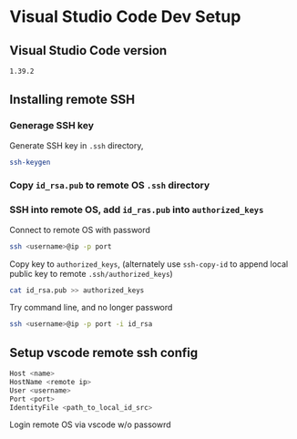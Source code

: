 [_metadata_:author]:    - ""
[_metadata_:date]:      - "10/28/2019"

# Visual Studio Code Dev Setup
## Visual Studio Code version
```bash
1.39.2
```

## Installing remote SSH
### Generage SSH key
Generate SSH key in `.ssh` directory,
```bash
ssh-keygen
```

### Copy `id_rsa.pub` to remote OS `.ssh` directory
### SSH into remote OS, add `id_ras.pub` into `authorized_keys`
Connect to remote OS with password
```bash
ssh <username>@ip -p port
```

Copy key to `authorized_keys`, (alternately use `ssh-copy-id` to append local public key to remote ` .ssh/authorized_keys `)
```bash
cat id_rsa.pub >> authorized_keys
```

Try command line, and no longer password
```bash
ssh <username>@ip -p port -i id_rsa
```

## Setup vscode remote ssh config
```bash
Host <name>
HostName <remote ip>
User <username>
Port <port>
IdentityFile <path_to_local_id_src>
```

Login remote OS via vscode w/o passowrd